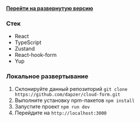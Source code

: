 #### [Перейти на развернутую версию](https://cloud.dapzer.ru)

### Стек 

- React
- TypeScript
- Zustand
- React-hook-form
- Yup

### Локальное развертывание

1. Склонируйте данный репозиторий `git clone https://github.com/dapzer/cloud-form.git`
2. Выполните установку npm-пакетов `npm install`
3. Запустите проект `npm run dev`
4. Перейдите на `http://localhost:3000`

